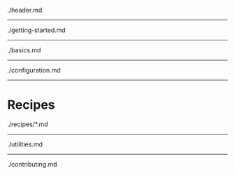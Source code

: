 ./header.md

---

./getting-started.md

---

./basics.md

---

./configuration.md

---

# Recipes

./recipes/*.md

---

./utilities.md

---

./contributing.md
